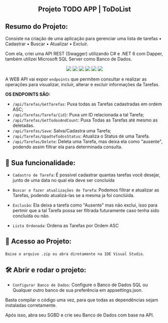 <div align="center">
    <h2><strong>Projeto TODO APP | ToDoList</strong></h2>
</div>

## Resumo do Projeto:

Consiste na criação de uma aplicação para gerenciar uma lista de tarefas • Cadastrar • Buscar • Atualizar • Excluir.

Com ela, criei uma API REST (Swagger) utilizando C# e .NET 6 com Dapper, também utilizei Microsoft SQL Server como Banco de Dados.

<div align="center">
    <img src="https://img.shields.io/badge/Windows-0078D6?style=for-the-badge&logo=windows&logoColor=white">
     <img src="https://img.shields.io/badge/Visual_Studio-5C2D91?style=for-the-badge&logo=visual%20studio&logoColor=white">
    <img src="https://img.shields.io/badge/C%23-239120?style=for-the-badge&logo=c-sharp&logoColor=white">
     <img src="https://img.shields.io/badge/.NET-512BD4?style=for-the-badge&logo=dotnet&logoColor=white">
    <img src="https://img.shields.io/badge/Swagger-85EA2D?style=for-the-badge&logo=Swagger&logoColor=white">
    <img src="https://img.shields.io/badge/Microsoft%20SQL%20Server-CC2927?style=for-the-badge&logo=microsoft%20sql%20server&logoColor=white">
</div>

A WEB API vai expor ```endpoints``` que permitem consultar e realizar as operações para visualizar, incluir, alterar e excluir informações da Tarefas.

<strong>OS ENDPOINTS SÃO:</strong>

- ```/api/Tarefas/GetTarefas```: Puxa todas as Tarefas cadastradas em ordem ASC;
- ```/api/Tarefas/Tarefa/{id}```: Puxa um ID relacionada a tal Tarefa;
- ```/api/Tarefas/GetTodosAndCount```: Puxa Todas as Tarefas até mesmo as deletadas.
- ```/api/Tarefas/Save```: Salva/Cadastra uma Tarefa; 
- ```/api/Tarefas/UpadteTodosStatus```: Atualiza o Status de uma Tarefa.
- ```/api/Tarefas/Delete```: Deleta uma Tarefa, mas deixa ela como "ausente", podendo assim filtrar ela para determinada consulta.

## :hammer: Sua funcionalidade:

- ```Cadastro de Tarefa```: É possível cadastrar quantas tarefas você desejar, junto de uma data no qual ela deve ser concluída

- ```Buscar e fazer atualizações de Tarefa```: Podemos filtrar e atualizar as Tarefas, podendo atualizá-las se a mesma ja foi conclúida.

- ```Exclusão```: Ela deixa a tarefa como "Ausente" mas não exclui, isso para pertmir que a tal Tarefa possa ser filtrada futuramente caso tenha sido concluída ou não.

- ```Lista Ordenada```: Ordena as Tarefas por Ordem ASC
 
## 📁 Acesso ao Projeto:

```Baixe o arquivo .zip ou abra diretamente na IDE Visual Studio```.

## 🛠️ Abrir e rodar o projeto:

- ```Configurar Banco de Dados```: Configure o Banco de Dados SQL ou Qualquer outro banco de sua preferência em appsettings.json.

Basta compilar o código uma vez, para que todas as dependências sejam instaladas corretamente.

Após isso, abra seu SGBD e crie seu Banco de Dados com base na API.
